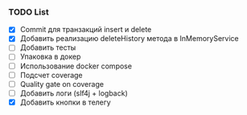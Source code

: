 ### TODO List
* [x] Commit для транзакций insert и delete
* [x] Добавить реализацию deleteHistory метода в InMemoryService
* [ ] Добавить тесты
* [ ] Упаковка в докер 
* [ ] Использование docker compose
* [ ] Подсчет coverage
* [ ] Quality gate on coverage
* [ ] Добавить логи (slf4j + logback)
* [x] Добавить кнопки в телегу